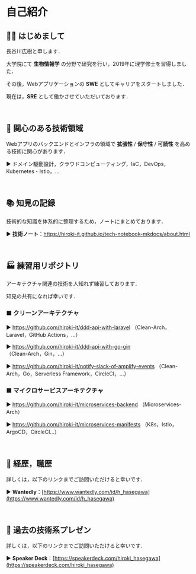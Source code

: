 # 自己紹介

## 👋🏻 はじめまして

長谷川広樹と申します．

大学院にて **生物情報学** の分野で研究を行い，2019年に理学修士を習得しました．

その後，Webアプリケーションの **SWE** としてキャリアをスタートしました．

現在は，**SRE** として働かさせていただいております．

<br>

## 🎯 関心のある技術領域

Webアプリのバックエンドとインフラの領域で **拡張性** / **保守性** / **可読性** を高める技術に関心があります．

▶ ドメイン駆動設計，クラウドコンピューティング，IaC，DevOps，Kubernetes・Istio，...

<br>

## 📚 知見の記録

技術的な知識を体系的に整理するため，ノートにまとめております．

▶ **技術ノート**：https://hiroki-it.github.io/tech-notebook-mkdocs/about.html

<br>

## 🏭 練習用リポジトリ

アーキテクチャ関連の技術を人知れず練習しております．

知見の共有になれば幸いです．

### ■ クリーンアーキテクチャ

▶ https://github.com/hiroki-it/ddd-api-with-laravel （Clean-Arch，Laravel，GitHub Actions，...）

▶ https://github.com/hiroki-it/ddd-api-with-go-gin （Clean-Arch，Gin，...）

▶ https://github.com/hiroki-it/notify-slack-of-amplify-events （Clean-Arch，Go，Serverless Framework，CircleCI，...）

### ■ マイクロサービスアーキテクチャ

▶ https://github.com/hiroki-it/microservices-backend （Microservices-Arch）

▶ https://github.com/hiroki-it/microservices-manifests （K8s，Istio，ArgoCD，CircleCI...）

<br>

## 💼 経歴，職歴

詳しくは，以下のリンクまでご訪問いただけると幸いです．

▶ **Wantedly**：[https://www.wantedly.com/id/h_hasegawa](https://www.wantedly.com/id/h_hasegawa)

<br>

## 📢 過去の技術系プレゼン

詳しくは，以下のリンクまでご訪問いただけると幸いです．

▶ **Speaker Deck**：[https://speakerdeck.com/hiroki_hasegawa](https://speakerdeck.com/hiroki_hasegawa)

<br>
